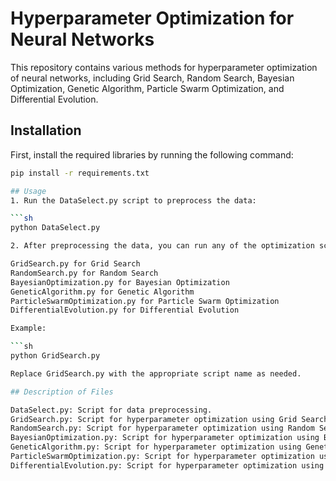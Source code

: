# Hyperparameter Optimization for Neural Networks

This repository contains various methods for hyperparameter optimization of neural networks, including Grid Search, Random Search, Bayesian Optimization, Genetic Algorithm, Particle Swarm Optimization, and Differential Evolution.

## Installation

First, install the required libraries by running the following command:

```sh
pip install -r requirements.txt

## Usage
1. Run the DataSelect.py script to preprocess the data:

```sh
python DataSelect.py

2. After preprocessing the data, you can run any of the optimization scripts:

GridSearch.py for Grid Search
RandomSearch.py for Random Search
BayesianOptimization.py for Bayesian Optimization
GeneticAlgorithm.py for Genetic Algorithm
ParticleSwarmOptimization.py for Particle Swarm Optimization
DifferentialEvolution.py for Differential Evolution

Example:

```sh
python GridSearch.py

Replace GridSearch.py with the appropriate script name as needed.

## Description of Files

DataSelect.py: Script for data preprocessing.
GridSearch.py: Script for hyperparameter optimization using Grid Search.
RandomSearch.py: Script for hyperparameter optimization using Random Search.
BayesianOptimization.py: Script for hyperparameter optimization using Bayesian Optimization.
GeneticAlgorithm.py: Script for hyperparameter optimization using Genetic Algorithm.
ParticleSwarmOptimization.py: Script for hyperparameter optimization using Particle Swarm Optimization.
DifferentialEvolution.py: Script for hyperparameter optimization using Differential Evolution.
